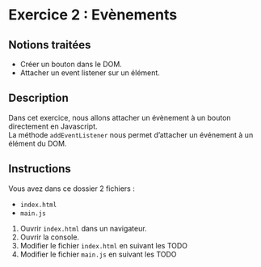# Exercice 2 : Evènements

## Notions traitées

- Créer un bouton dans le DOM.
- Attacher un event listener sur un élément.

## Description

Dans cet exercice, nous allons attacher un évènement à un bouton directement en Javascript.  
La méthode `addEventListener` nous permet d’attacher un événement à un élément du DOM.  

## Instructions

Vous avez dans ce dossier 2 fichiers :
- `index.html`
- `main.js`

1. Ouvrir `index.html` dans un navigateur.
2. Ouvrir la console.
3. Modifier le fichier `index.html` en suivant les TODO
4. Modifier le fichier `main.js` en suivant les TODO